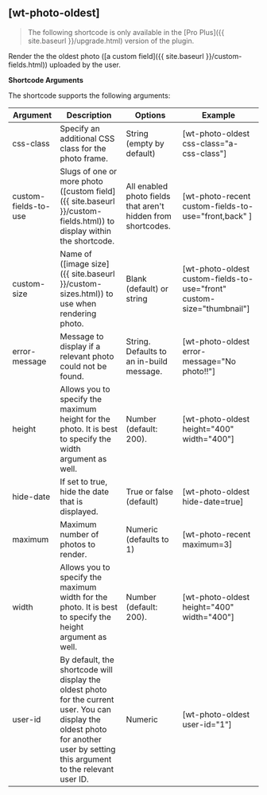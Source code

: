 ## [wt-photo-oldest]

> The following shortcode is only available in the [Pro Plus]({{ site.baseurl }}/upgrade.html) version of the plugin.

Render the the oldest photo ([a custom field]({{ site.baseurl }}/custom-fields.html)) uploaded by the user.

**Shortcode Arguments**
 
The shortcode supports the following arguments:
 
| Argument | Description | Options | Example |
|--|--|--|--|
|css-class|	Specify an additional CSS class for the photo frame.|	String (empty by default)|	[wt-photo-oldest css-class="a-css-class"]
|custom-fields-to-use|	Slugs of one or more photo ([custom field]({{ site.baseurl }}/custom-fields.html)) to display within the shortcode.	|All enabled photo fields that aren't hidden from shortcodes.	|[wt-photo-recent custom-fields-to-use="front,back" ]
|custom-size|	Name of ([image size]({{ site.baseurl }}/custom-sizes.html)) to use when rendering photo.	|Blank (default) or string	|[wt-photo-oldest custom-fields-to-use="front"  custom-size="thumbnail"]
|error-message|	Message to display if a relevant photo could not be found.	|String. Defaults to an in-build message.|	[wt-photo-oldest error-message="No photo!!"]
|height|	Allows you to specify the maximum height for the photo. It is best to specify the width argument as well.|	Number (default: 200).|	[wt-photo-oldest height="400" width="400"]
|hide-date|	If set to true, hide the date that is displayed.|	True or false (default)	|[wt-photo-oldest hide-date=true]|
|maximum|	Maximum number of photos to render.	|Numeric (defaults to 1)	|[wt-photo-recent maximum=3]
|width|	Allows you to specify the maximum width for the photo. It is best to specify the height argument as well.|	Number (default: 200).	|[wt-photo-oldest height="400" width="400"]
|user-id|By default, the shortcode will display the oldest photo for the current user. You can display the oldest photo for another user by setting this argument to the relevant user ID.|Numeric| [wt-photo-oldest user-id="1"]